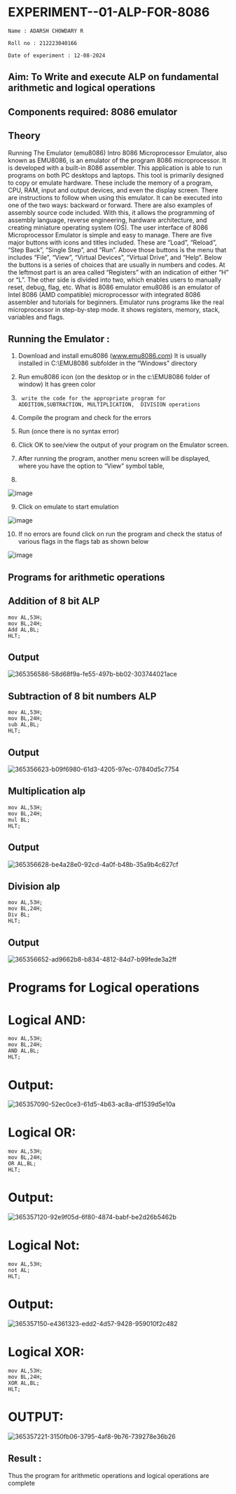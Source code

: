 # EXPERIMENT--01-ALP-FOR-8086
```
Name : ADARSH CHOWDARY R

Roll no : 212223040166

Date of experiment : 12-08-2024 

```
## Aim: To Write and execute ALP on fundamental arithmetic and logical operations
## Components required: 8086  emulator 
## Theory 
Running The Emulator (emu8086) Intro 8086 Microprocessor Emulator, also known as EMU8086, is an emulator of the program 8086 microprocessor. It is developed with a built-in 8086 assembler. This application is able to run programs on both PC desktops and laptops. This tool is primarily designed to copy or emulate hardware. These include the memory of a program, CPU, RAM, input and output devices, and even the display screen. There are instructions to follow when using this emulator. It can be executed into one of the two ways: backward or forward. There are also examples of assembly source code included. With this, it allows the programming of assembly language, reverse engineering, hardware architecture, and creating miniature operating system (OS). The user interface of 8086 Microprocessor Emulator is simple and easy to manage. There are five major buttons with icons and titles included. These are “Load”, “Reload”, “Step Back”, “Single Step”, and “Run”. Above those buttons is the menu that includes “File”, “View”, “Virtual Devices”, “Virtual Drive”, and “Help”. Below the buttons is a series of choices that are usually in numbers and codes. At the leftmost part is an area called “Registers” with an indication of either “H” or “L”. The other side is divided into two, which enables users to manually reset, debug, flag, etc. What is 8086 emulator emu8086 is an emulator of Intel 8086 (AMD compatible) microprocessor with integrated 8086 assembler and tutorials for beginners. Emulator runs programs like the real microprocessor in step-by-step mode. it shows registers, memory, stack, variables and flags.


 ## Running the Emulator :
1.	Download and install emu8086 (www.emu8086.com) It is usually installed in C:\EMU8086 subfolder in the “Windows” directory
2.	  Run  emu8086 icon (on the desktop or in the c:\EMU8086 folder of window) It has green color 
 
 
3.		write the code for the appropriate program for ADDITION,SUBTRACTION, MULTIPLICATION,  DIVISION operations 

4.	 Compile the program and check for the errors 
5.	Run (once there is no syntax error) 

6.	Click OK to see/view the output of your program on the Emulator screen. 


7.	After running the program, another menu screen will be displayed, where you have the option to “View” symbol table,
8.	 


![image](https://user-images.githubusercontent.com/36288975/189273263-d65baae9-4b8f-4723-afb3-c0ffa4052b04.png)


9.	Click on emulate to start emulation 

![image](https://user-images.githubusercontent.com/36288975/189273273-9bb36ec1-e2e8-4892-8d35-37707332bfdc.png)

10.	If no errors are found click on run the program and check the status of various flags in the flags tab as shown below 

![image](https://user-images.githubusercontent.com/36288975/189273277-113a2a33-4a40-4ff8-95a5-ecd3a1f504fe.png)

## Programs for arithmetic  operations
## Addition  of 8 bit ALP 
```
mov AL,53H;
mov BL,24H;
Add AL,BL;
HLT;
```
## Output  
 ![365356586-58d68f9a-fe55-497b-bb02-303744021ace](https://github.com/user-attachments/assets/78488fe2-2ddd-4c66-9896-29d060dbefb8)

## Subtraction   of 8 bit numbers  ALP 
```
mov AL,53H;
mov BL,24H;
sub AL,BL;
HLT;
```
## Output 
![365356623-b09f6980-61d3-4205-97ec-07840d5c7754](https://github.com/user-attachments/assets/107c4fa0-882a-4bf0-be34-91ac2f836e7f)

## Multiplication alp 
```
mov AL,53H;
mov BL,24H;
mul BL;
HLT;
```
 ## Output  
![365356628-be4a28e0-92cd-4a0f-b48b-35a9b4c627cf](https://github.com/user-attachments/assets/d0affcd7-c059-4b7b-ae7a-9c470c666942)

## Division alp 
```
mov AL,53H;
mov BL,24H;
Div BL;
HLT;
```
## Output  
![365356652-ad9662b8-b834-4812-84d7-b99fede3a2ff](https://github.com/user-attachments/assets/5ff978e9-6155-4f34-9045-14b5e38c5648)

# Programs for Logical operations
# Logical AND:
```
mov AL,53H;
mov BL,24H;
AND AL,BL;
HLT;
```
# Output:
![365357090-52ec0ce3-61d5-4b63-ac8a-df1539d5e10a](https://github.com/user-attachments/assets/5060e66a-04c5-4524-9430-6f90a10e653f)

# Logical OR:
```
mov AL,53H;
mov BL,24H;
OR AL,BL;
HLT;
```
# Output:
![365357120-92e9f05d-6f80-4874-babf-be2d26b5462b](https://github.com/user-attachments/assets/1c90bb68-7354-49d4-b483-2ec7fb0c093b)
# Logical Not:
```
mov AL,53H;
not AL;
HLT;
```
# Output:
![365357150-e4361323-edd2-4d57-9428-959010f2c482](https://github.com/user-attachments/assets/bae7662a-c24c-45a5-9477-9dd2a122737e)

# Logical XOR:
```
mov AL,53H;
mov BL,24H;
XOR AL,BL;
HLT;
```
# OUTPUT:
![365357221-3150fb06-3795-4af8-9b76-739278e36b26](https://github.com/user-attachments/assets/c531f4e7-c7c5-4fc2-af82-7ea1e8226837)



## Result :
 
Thus the program for arithmetic operations and logical operations are complete







